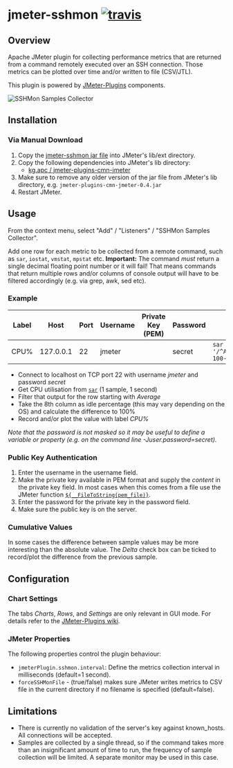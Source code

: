 # jmeter-sshmon [![travis][travis-image]][travis-url]

[travis-image]: https://travis-ci.org/tilln/jmeter-sshmon.svg?branch=master
[travis-url]: https://travis-ci.org/tilln/jmeter-sshmon

Overview
--------

Apache JMeter plugin for collecting performance metrics that are returned from a command remotely executed over an SSH connection.
Those metrics can be plotted over time and/or written to file (CSV/JTL).

This plugin is powered by [JMeter-Plugins](https://jmeter-plugins.org/) components.

![SSHMon Samples Collector](https://raw.githubusercontent.com/tilln/jmeter-sshmon/master/docs/sshmon_samples_collector.png)

Installation
------------
<!--
### Via [PluginsManager](https://jmeter-plugins.org/wiki/PluginsManager/)

Under tab "Available Plugins", select "SSHMon Sample Collector", then click "Apply Changes and Restart JMeter".

### Via Package from [JMeter-Plugins.org](https://jmeter-plugins.org/)

Extract the [zip package](https://jmeter-plugins.org/files/packages/tilln-sshmon-1.0.zip) into JMeter's lib directory, then restart JMeter.
-->

### Via Manual Download

1. Copy the [jmeter-sshmon jar file](https://github.com/tilln/jmeter-sshmon/releases/download/1.0/jmeter-sshmon-1.0-SNAPSHOT.jar) into JMeter's lib/ext directory.
2. Copy the following dependencies into JMeter's lib directory:
	* [kg.apc / jmeter-plugins-cmn-jmeter](https://search.maven.org/remotecontent?filepath=kg/apc/jmeter-plugins-cmn-jmeter/0.5/jmeter-plugins-cmn-jmeter-0.5.jar)
3. Make sure to remove any older version of the jar file from JMeter's lib directory, e.g. `jmeter-plugins-cmn-jmeter-0.4.jar`
4. Restart JMeter.

Usage
-----

From the context menu, select "Add" / "Listeners" / "SSHMon Samples Collector".

Add one row for each metric to be collected from a remote command, such as `sar`, `iostat`, `vmstat`, `mpstat` etc.
**Important:** The command *must* return a single decimal floating point number or it will fail!
That means commands that return multiple rows and/or columns of console output will have to be filtered accordingly (e.g. via grep, awk, sed etc).

### Example

|Label|Host|Port|Username|Private Key (PEM)|Password|Command|Delta|
|-----|----|----|--------|-----------------|--------|-------|-----|
|CPU%|127.0.0.1|22|jmeter||secret|<code>sar -u 1 1&#124;awk '/^Average:/{print 100-$8}'</code>|☐|

* Connect to localhost on TCP port 22 with username *jmeter* and password *secret*
* Get CPU utilisation from [`sar`](http://linuxcommand.org/man_pages/sar1.html) (1 sample, 1 second)
* Filter that output for the row starting with *Average*
* Take the 8th column as idle percentage (this may vary depending on the OS) and calculate the difference to 100%
* Record and/or plot the value with label *CPU%*

*Note that the password is not masked so it may be useful to define a variable or property (e.g. on the command line -Juser.password=secret).*

### Public Key Authentication

1. Enter the username in the username field.
2. Make the private key available in PEM format and supply the *content* in the private key field. In most cases when this comes from a file use the JMeter function [`${__FileToString(pem_file)}`](http://jmeter.apache.org/usermanual/functions.html#__FileToString).
3. Enter the password for the private key in the password field.
4. Make sure the public key is on the server.

### Cumulative Values

In some cases the difference between sample values may be more interesting than the absolute value.
The *Delta* check box can be ticked to record/plot the difference from the previous sample.


Configuration
-------------

### Chart Settings

The tabs *Charts*, *Rows*, and *Settings* are only relevant in GUI mode.
For details refer to the [JMeter-Plugins wiki](https://jmeter-plugins.org/wiki/SettingsPanel/).

### JMeter Properties

The following properties control the plugin behaviour:
  * `jmeterPlugin.sshmon.interval`: Define the metrics collection interval in milliseconds (default=1 second).
  * `forceSSHMonFile` - (true/false) makes sure JMeter writes metrics to CSV file in the current directory if no filename is specified (default=false).

Limitations
-----------

* There is currently no validation of the server's key against known_hosts. All connections will be accepted.
* Samples are collected by a single thread, so if the command takes more than an insignificant amount of time to run, the frequency of sample collection will be limited.
A separate monitor may be used in this case.